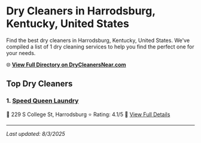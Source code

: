 # Dry Cleaners in Harrodsburg, Kentucky, United States

Find the best dry cleaners in Harrodsburg, Kentucky, United States. We've compiled a list of 1 dry cleaning services to help you find the perfect one for your needs.

🌐 **[View Full Directory on DryCleanersNear.com](https://drycleanersnear.com/city/US/Kentucky/Harrodsburg)**

## Top Dry Cleaners

### 1. [Speed Queen Laundry](https://drycleanersnear.com/dryCleaner/688f1fc146b6614a95a95b00/speed-queen-laundry)
📍 229 S College St, Harrodsburg
⭐ Rating: 4.1/5
🔗 [View Full Details](https://drycleanersnear.com/dryCleaner/688f1fc146b6614a95a95b00/speed-queen-laundry)


---

*Last updated: 8/3/2025*
